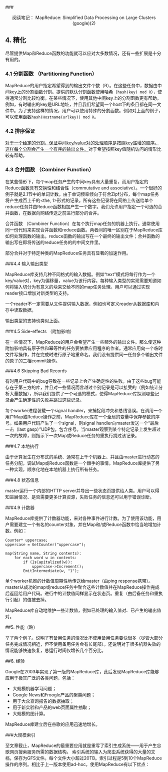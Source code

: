 ###<center>阅读笔记： MapReduce: Simplified Data Processing on Large Clusters (google)(2)</center>

## 4. 精化

尽管提供Map和Reduce函数的功能就可以应对大多数情况，还有一些扩展是十分有用的。

### 4.1 分割函数 （Partitioning Function）

MapReduce的用户指定希望得到的输出文件个数（R）。在这些任务中，数据由中间key上的分割函数分割。提供的默认分割函数使用哈希（`hash(key) mod R`），使得通常分割比较均衡。在某些情况下，使用其他中间key上的分割函数更有帮助。例如，有时输出的key是URL地址，并且我们希望同一个host下的条目都在同一文件中。为了支持这样的情况，用户可以使用特殊的分割函数。例如对上面的例子，可以使用函数`hash(Hostname(urlkey)) mod R`。


### 4.2 排序保证

<u>对于一个给定的分割，保证中间key/value对的处理顺序是按照key递增的顺序。这样每个分割会产生一个有序的输出文件。</u>对于希望按照key值随机访问的情形比较有帮助。

### 4.3 合并函数 （Combiner Function）

在某些情形下，每个map任务产生的中间key具有大量重复，而用户指定的Reduce函数具有交换性和结合性（commutative and associative）。一个很好的例子就是2.1节中的单词计数。由于单词频率倾向于符合Zipf分布，每个map任务将产生成百上千的<the, 1>形式的记录。所有这些记录将在网络上传送给单个reduce任务并由Reduce函数相加产生一个数字。我们允许用户指定一个可选的合并函数，在数据向网络传送之前进行部分的合并。

合并函数 （Combiner Function）在每个执行map任务的机器上执行。通常使用同一份代码来实现合并函数和reduce函数。两者间的唯一区别在于MapReduce库如何处理函数的输出。reduce函数的输出写在一个最终的输出文件；合并函数的输出写在即将传送的reduce任务的的中间文件里。

部分合并对于特定种类的MapReduce任务具有显著的加速作用。

###4.4 输入输出类型

MapReduce库支持几种不同格式的输入数据。例如“text”模式将每行作为一个key/value对，key为偏移量，value为该行内容。每种输入类型的实现需要知道如何将输入切分为有意义的块来交给不同的map任务处理。用户可以通过实现reader接口增加对新类型的支持。

一个reader不一定需要从文件提供输入数据，例如也可定义reader从数据库和内存中读取数据。

输出类型的支持也类似上面。

###4.5 Side-effects （附加影响）

在一些情况下，MapReduce的用户会希望产生一些额外的输出文件。那么使这种附加影响具有原子性和幂等性的任务要依靠应用程序的作者。通常应用向一个临时文件写操作，并在完成时进行原子地重命名。我们没有提供同一任务多个输出文件的原子的二相commit操作。

###4.6 Skipping Bad Records

有时用户代码中的bug导致在一些记录上会产生确定性的失败。由于这些bug可能存在于第三方的库，并且对一些情况而言越过个别记录是可以接受的（例如统计分析大量数据），所以我们提供了一个可选的模式，使得MapReduce库探测哪些记录会产生确定性的失败并跳过这些记录。

每个worker进程装载一个signal handler，来捕捉段冲突和总线错误。在调用一个用户Map或Reduce操作之前，MapReduce库在一个全局的变量中保存参数的序号。如果用户代码产生了一个signal，则signal handler向master发送一个“最后一击（last gasp）”UDP包，包含序号。当master观察到某个特定记录上发生超过一次的故障，则指示下一次Map或Reduce任务的重执行跳过该记录。

###4.7 本地执行

由于计算发生在分布式的系统、通常在上千个机器上、并且由master进行动态的任务分配，调试Map或Reduce函数是一个棘手的事情。MapReduce库提供了另一种实现，顺序化地在本地机器上执行所有任务。

###4.8 状态信息

master运行一个内部的HTTP server并导出一些状态页提供给人类。用户可以得知进展情况、是否需要更多计算资源，失败任务的信息还可以用于错误诊断。

###4.9 计数器

MapReduce库提供了计数器功能，来对各种事件进行计数。为了使用该功能，用户需要建立一个有名的counter对象，并在Map和/或Reduce函数中恰当地增加计数。例如：

	Counter* uppercase;
	uppercase = GetCounter("uppercase");
	
	map(String name, String contents):
		for each word w in contents:
			if (IsCapitalized(w)):
				uppercase->Increment();
			EmitIntermediate(w, "1");

单个worker机器的计数值周期性地传送给master（由ping response携带）。master从成功的map或reduce任务中聚合这些计数值并在MapReduce操作完成后返回给用户代码。进行中的计数值同样显示在状态页。重复（由后备任务和重执行引起）的值被去掉。

MapReduce库自动地维护一些计数值，例如已处理的输入值对、已产生的输出值对。

##5. 性能（略）

举了两个例子。说明了有备用任务的情况比不使用备用任务要快很多（尽管大部分任务完成情况相近，但不使用备用任务会有长尾部）。还说明对于很多机器失效的情况能够快速恢复，总运行时间仅增长几个百分比。

##6. 经验

Google在2003年实现了第一版的MapReduce库，此后发现MapReduce库能够应用于极其广泛的各类问题，包括：

- 大规模机器学习问题；
- Google News和Froogle产品的聚类问题；
- 用于大众查询报告的数据抽取；
- 用于新实验和产品的web页面属性抽取；
- 大规模的图计算。

MapReduce库建立后在谷歌的应用迅速地增长。

###大规模索引

至文章截止，MapReduce的最重要应用就是重写了索引生成系统——用于产生谷歌网页搜索服务所需的数据结构。
索引系统的输入为爬虫系统获得的大量的文档，保存为GFS文件。每个文件大小超过20TB。索引过程是5到10个MapReduce操作的序列。相比于上一版本使用ad-hoc，使用MapReduce有以下优点：




<br/><br/><br/>